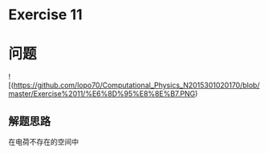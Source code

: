 # Exercise 11
# 问题

![(https://github.com/lopo70/Computational_Physics_N2015301020170/blob/master/Exercise%2011/%E6%8D%95%E8%8E%B7.PNG)
## 解题思路
在电荷不存在的空间中
